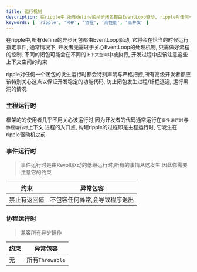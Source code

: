 ```yaml
---
title: 运行机制
description: 在ripple中,所有define的异步闭包都由EventLoop驱动, ripple对任何一个闭包的发生运行时都会特别声明与严格把控, 所有对于插件/组件的开发者也应该关心这点,防止闭包发生进程/纤程逃逸,运行黑洞的情况
keywords: [ 'ripple', 'PHP', '协程', '高性能', '高并发' ]
---
```


在ripple中,所有define的异步闭包都由EventLoop驱动, 它将会在恰当的时候运行指定事件, 通常情况下,
开发者无需过于关心EventLoop的处理机制, 只需做好流程的控制, 不同的闭包可能会在不同的`上下文空间`中被执行,
开发过程中应该注意这些上下文空间的约束

ripple对任何一个闭包的发生运行时都会特别声明与严格把控,所有高级开发者都应该特别关心这点以保证开发稳定的功能代码,
防止闭包发生进程/纤程逃逸, 运行黑洞的情况

### 主程运行时

框架的的使用者几乎不用关心该运行时,因为开发者的代码通常运行在`事件运行时`与`协程运行时`上下文
进程的入口点, 构建ripple的过程即是主程运行时, 它发生在ripple驱动机之前

### 事件运行时

> 事件运行时是由Revolt驱动的低级运行时,所有的事情从这发生,因此你需要注意它的约束

| 约束     | 异常包容            |
|--------|-----------------|
| 禁止有返回值 | 不包容任何异常,会导致程序退出 |

### 协程运行时

> 兼容所有异步操作

| 约束 | 异常包容          |
|----|---------------|
| 无  | 所有`Throwable` |


